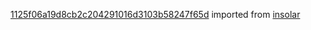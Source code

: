 [1125f06a19d8cb2c204291016d3103b58247f65d](https://github.com/insolar/insolar/commit/1125f06a19d8cb2c204291016d3103b58247f65d) imported from [insolar](https://github.com/insolar/insolar)
